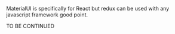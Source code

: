 MaterialUI is specifically for React but redux can be used with any javascript framework good point.

TO BE CONTINUED
